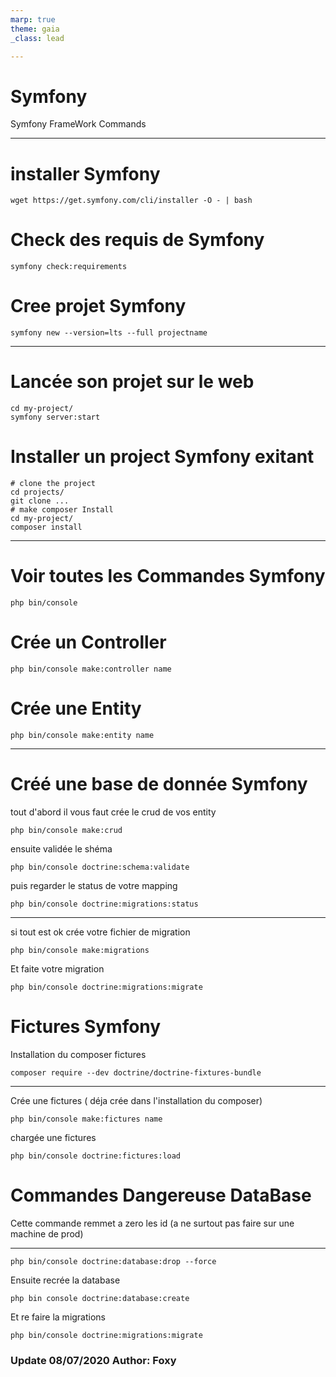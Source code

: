 ```yaml
---
marp: true
theme: gaia
_class: lead

---
```


# **Symfony**

Symfony FrameWork Commands

---

# installer **Symfony**

```
wget https://get.symfony.com/cli/installer -O - | bash
```

# Check des requis de  **Symfony**

```
symfony check:requirements
```

# Cree projet **Symfony**

```
symfony new --version=lts --full projectname
```

---

# Lancée son projet sur le web

```
cd my-project/
symfony server:start
```

# Installer un project **Symfony** exitant 

```
# clone the project
cd projects/
git clone ...
# make composer Install 
cd my-project/
composer install
```

---

# Voir toutes les Commandes **Symfony**

```
php bin/console
```
# Crée un Controller
```
php bin/console make:controller name
```

# Crée une Entity
```
php bin/console make:entity name
```

---

# Créé une base de donnée **Symfony**
tout d'abord il vous faut crée le crud de vos entity 
```
php bin/console make:crud
```
ensuite validée le shéma 
```
php bin/console doctrine:schema:validate
```
puis regarder le status de votre mapping 
```
php bin/console doctrine:migrations:status
````
---
si tout est ok crée votre fichier de migration 
```
php bin/console make:migrations
```
Et faite votre migration
```
php bin/console doctrine:migrations:migrate
```
# Fictures **Symfony**

Installation du composer fictures
```
composer require --dev doctrine/doctrine-fixtures-bundle
```
---
Crée une fictures ( déja crée dans l'installation du composer)
```
php bin/console make:fictures name
```
chargée une fictures
```
php bin/console doctrine:fictures:load
```
# Commandes Dangereuse **DataBase**
Cette commande remmet a zero les id
(a ne surtout pas faire sur une machine de prod)

---
```
php bin/console doctrine:database:drop --force
```
Ensuite recrée la database 
```
php bin console doctrine:database:create
```
Et re faire la migrations 
```
php bin/console doctrine:migrations:migrate
```

### Update 08/07/2020 Author: Foxy




